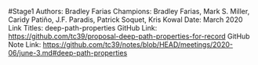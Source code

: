 #Stage1
Authors: Bradley Farias
Champions: Bradley Farias, Mark S. Miller, Caridy Patiño, J.F. Paradis, Patrick Soquet, Kris Kowal
Date: March 2020
Link Titles: deep-path-properties
GitHub Link: https://github.com/tc39/proposal-deep-path-properties-for-record
GitHub Note Link: https://github.com/tc39/notes/blob/HEAD/meetings/2020-06/june-3.md#deep-path-properties
